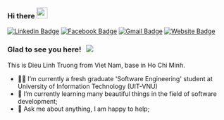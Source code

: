 ### Hi there <img src="https://media.giphy.com/media/hvRJCLFzcasrR4ia7z/giphy.gif" width="25px">


[![Linkedin Badge](https://img.shields.io/badge/-LinkedIn-0e76a8?style=flat-square&logo=Linkedin&logoColor=white)](https://www.linkedin.com/in/liinhleo/)
[![Facebook Badge](https://img.shields.io/badge/-Facebook-3b5998?style=flat-square&logo=Facebook&logoColor=white)](https://www.facebook.com/dieulinh.truong.54/)
[![Gmail Badge](https://img.shields.io/badge/Gmail-c92e3c?style=flat-square&logo=gmail&logoColor=white)](mailto:dieulinh.truong99@gmail.com)
[![Website Badge](https://img.shields.io/badge/Website-%2312100E.svg?style=flat-square&logo=google-chrome&logoColor=white)](https://liinhleo.github.io/)

### Glad to see you here! &nbsp; ![](https://visitor-badge.glitch.me/badge?page_id=Liinhleo.Liinhleo)

This is Dieu Linh Truong from Viet Nam, base in Ho Chi Minh.
- 👨‍🎓 I’m currently a fresh graduate 'Software Engineering' student at University of Information Technology (UIT-VNU)
- 🌱 I’m currently learning many beautiful things in the field of software development;
- 💬 Ask me about anything, I am happy to help;

<!--- 
## Github Stats
<p align="center">
  <img align="center" src="https://github-readme-stats.vercel.app/api/top-langs/?username=Liinhleo&show_icons=true&theme=slateorange" />
</p> 
--->
